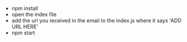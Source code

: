 * npm install
* open the index file
* add the url you received in the email to the index.js where it says 'ADD URL HERE'
* npm start
